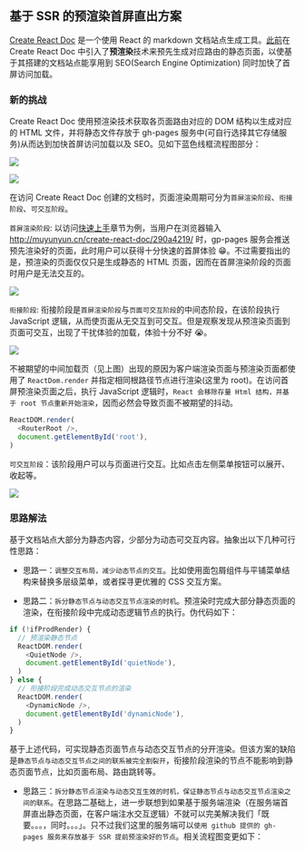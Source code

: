 <!--
abbrlink: g3v1c5bq
-->

## 基于 SSR 的预渲染首屏直出方案

[Create React Doc](https://github.com/MuYunyun/create-react-doc) 是一个使用 React 的 markdown 文档站点生成工具。[此前](http://muyunyun.cn/blog/ettzfags/)在 Create React Doc 中引入了**预渲染**技术来预先生成对应路由的静态页面，以使基于其搭建的文档站点能享用到 SEO(Search Engine Optimization) 同时加快了首屏访问加载。

### 新的挑战

Create React Doc 使用预渲染技术获取各页面路由对应的 DOM 结构以生成对应的 HTML 文件，并将静态文件存放于 gh-pages 服务中(可自行选择其它存储服务)从而达到加快首屏访问加载以及 SEO。见如下蓝色线框流程图部分：

![](http://with.muyunyun.cn/7f7c6ab865547639df62164f53086c78.jpg)

![](http://with.muyunyun.cn/4eaf5b05769b838bbe470176cf22e246.jpg-400)

在访问 Create React Doc 创建的文档时，页面渲染周期可分为`首屏渲染阶段`、`衔接阶段`、`可交互阶段`。

`首屏渲染阶段`: 以访问[快速上手](http://muyunyun.cn/create-react-doc/290a4219/)章节为例，当用户在浏览器输入 http://muyunyun.cn/create-react-doc/290a4219/ 时，gp-pages 服务会推送预先渲染好的页面，此时用户可以获得十分快速的首屏体验 😁。不过需要指出的是，预渲染的页面仅仅只是生成静态的 HTML 页面，因而在首屏渲染阶段的页面时用户是无法交互的。

![](http://with.muyunyun.cn/29a0df7a6788a1781c87d6bf4a35deae.jpg)

`衔接阶段`: 衔接阶段是`首屏渲染阶段`与`页面可交互阶段`的中间态阶段，在该阶段执行 JavaScript 逻辑，从而使页面从无交互到可交互。但是观察发现从预渲染页面到页面可交互，出现了干扰体验的加载，体验十分不好 😭。

![](http://with.muyunyun.cn/56d89fdc818925754251729e0b61ba2c.jpg)

不被期望的中间加载页（见上图）出现的原因为客户端渲染页面与预渲染页面都使用了 `ReactDom.render` 并指定相同根路径节点进行渲染(这里为 root)。在访问首屏预渲染页面之后，执行 JavaScript 逻辑时，`React 会移除存量 Html 结构，并基于 root 节点重新开始渲染`，因而必然会导致页面不被期望的抖动。

```js
ReactDOM.render(
  <RouterRoot />,
  document.getElementById('root'),
)
```

`可交互阶段`：该阶段用户可以与页面进行交互。比如点击左侧菜单按钮可以展开、收起等。

![](http://with.muyunyun.cn/35a856670eb3f676f37a558e2be0d093.jpg)

### 思路解法

基于文档站点大部分为静态内容，少部分为动态可交互内容。抽象出以下几种可行性思路：

* 思路一：`调整交互布局，减少动态节点的交互`。比如使用面包屑组件与平铺菜单结构来替换多层级菜单，或者探寻更优雅的 CSS 交互方案。

* 思路二：`拆分静态节点与动态交互节点渲染的时机`。预渲染时完成大部分静态页面的渲染，在衔接阶段中完成动态逻辑节点的执行。伪代码如下：

```js
if (!ifProdRender) {
  // 预渲染静态节点
  ReactDOM.render(
    <QuietNode />,
    document.getElementById('quietNode'),
  )
} else {
  // 衔接阶段完成动态交互节点的渲染
  ReactDOM.render(
    <DynamicNode />,
    document.getElementById('dynamicNode'),
  )
}
```

基于上述代码，可实现静态页面节点与动态交互节点的分开渲染。但该方案的缺陷是`静态节点与动态交互节点之间的联系被完全割裂开`，衔接阶段渲染的节点不能影响到静态页面节点，比如页面布局、路由跳转等。

* 思路三：`拆分静态节点渲染与动态交互生效的时机，保证静态节点与动态交互节点渲染之间的联系`。在思路二基础上，进一步联想到如果基于服务端渲染（在服务端首屏直出静态页面，在客户端注水交互逻辑）不就可以完美解决我们「既要。。。，同时。。。」。只不过我们这里的服务端可以`使用 github 提供的 gh-pages 服务来存放基于 SSR 提前预渲染好的节点`。相关流程图变更如下：

